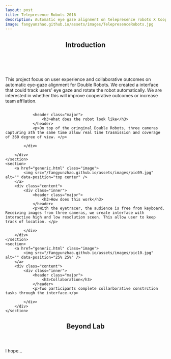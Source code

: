```yaml
---
layout: post
title: Telepresence Robots 2016
description: Automatic eye gaze alignment on telepresence robots X Cooperativeness
image: fangyunzhao.github.io/assets/images/TelepresenceRobots.jpg
---
```


<!-- Main -->
<div id="main">

<!-- One -->
<section id="one">
	      <div class="inner">
		          <header class="major">
			                <h2>Introduction</h2>
		          </header>
		          <p>This project focus on user experience and collaborative outcomes on automatic eye-gaze alignment for Double Robots. We created a interface that could track users' eye gaze and rotate the robot automatically. We are interested in whether this will improve cooperative outcomes or increase team affliation.</p>
	      </div>
</section>

<!-- Two -->
<section id="two" class="spotlights">
	<section>
<!--		<a href="generic.html" class="image">
			<img src="assets/images/tele1.jpg" alt="" data-position="center center" />
		</a>
-->
		<img src="/fangyunzhao.github.io/assets/images/tele1.jpg" alt="" data-position="center center" />
		<div class="content">
			<div class="inner">
				
				<header class="major">
					<h3>What does the robot look like</h3>
				</header>
				<p>On top of the oringinal Double Robots, three cameras capturing ath the same time allow real time trasmission and coverage of 360 degree of view. </p>
<!-- 				<ul class="actions">
				<li><a href = "beneric.hml" class="button">Learn more</a></li>
				</ul>-->
			</div>
			
		</div>
	</section>
	<section>
		<a href="generic.html" class="image">
			<img src="/fangyunzhao.github.io/assets/images/pic09.jpg" alt="" data-position="top center" />
		</a>
		<div class="content">
			<div class="inner">
				<header class="major">
					<h3>How does this work</h3>
				</header>
				<p>With the eyetracer, the audience is free from keyboard. Receiving images from three cameras, we create interface with interactive high and low resolution sceen. This allow user to keep track of location. </p>
<!--				<ul class="actions">
				<li><a href = "beneric.hml" class="button">Learn more</a></li>
				</ul>
				-->
			</div>
		</div>
	</section>
	<section>
		<a href="generic.html" class="image">
			<img src="/fangyunzhao.github.io/assets/images/pic10.jpg" alt="" data-position="25% 25%" />
		</a>
		<div class="content">
			<div class="inner">
				<header class="major">
					<h3>Collaboration</h3>
				</header>
				<p>Two participants complete collarborative constrction tasks through the interface.</p>
<!--				<ul class="actions">
				<li><a href = "beneric.hml" class="button">Learn more</a></li>
				</ul>
				-->
			</div>
		</div>
	</section>
</section>

<!-- Three -->
<section id="three">
	<div class="inner">
		<header class="major">
			<h2>Beyond Lab</h2>
		</header>
		<p>I hope...</p>
<!--				<ul class="actions">
				<li><a href = "beneric.hml" class="button">Learn more</a></li>
				</ul>
				-->
	</div>
</section>

</div>
